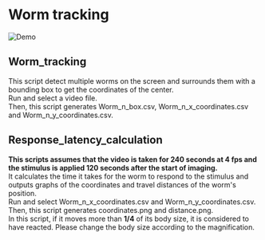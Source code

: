 # Worm tracking



![Demo](https://github.com/user-attachments/assets/80362cf3-11f2-4ad1-96b0-a72bb7c77cc2)


## Worm_tracking
This script detect multiple worms on the screen and surrounds them with a bounding box to get the coordinates of the center.\
Run and select a video file.\
Then, this script generates Worm_n_box.csv, Worm_n_x_coordinates.csv and Worm_n_y_coordinates.csv.


## Response_latency_calculation
**This scripts assumes that the video is taken for 240 seconds at 4 fps and the stimulus is applied 120 seconds after the start of imaging.**\
It calculates the time it takes for the worm to respond to the stimulus and outputs graphs of the coordinates and travel distances of the worm's position.\
Run and select Worm_n_x_coordinates.csv and Worm_n_y_coordinates.csv.\
Then, this script generates coordinates.png and distance.png.\
In this script, if it moves more than **1/4** of its body size, it is considered to have reacted. Please change the body size according to the magnification.

